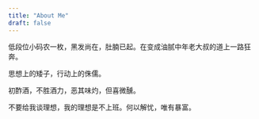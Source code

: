```yaml
---
title: "About Me"
draft: false
---
```

低段位小码农一枚，黑发尚在，肚腩已起。在变成油腻中年老大叔的道上一路狂奔。

思想上的矮子，行动上的侏儒。

初酢酒，不胜酒力，恶其味灼，但喜微醺。

不要给我谈理想，我的理想是不上班。何以解忧，唯有暴富。
